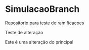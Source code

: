 # SimulacaoBranch
Repositorio para teste de ramificacoes

Teste de alteração

Este é uma alteração do principal
